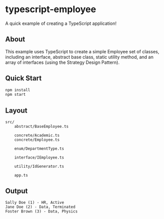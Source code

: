 typescript-employee
===================

A quick example of creating a TypeScript application!

## About

This example uses TypeScript to create a simple Employee set of classes, including an interface, abstract base class, static utility method, and an array of interfaces (using the Strategy Design Pattern).

## Quick Start

```bash
npm install
npm start
```

## Layout

```
src/
    abstract/BaseEmployee.ts
    
    concrete/Academic.ts
    concrete/Employee.ts

    enum/DepartmentType.ts

    interface/IEmployee.ts

    utility/IdGenerator.ts
    
    app.ts
```

## Output

```text
Sally Doe (1) - HR, Active
Jane Doe (2) - Data, Terminated
Foster Brown (3) - Data, Physics
```
